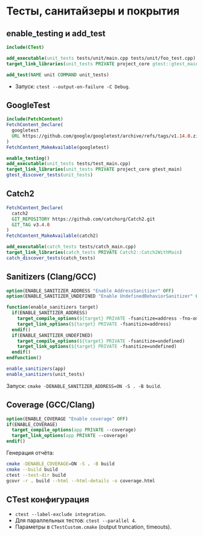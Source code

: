 # Тесты, санитайзеры и покрытия

## enable_testing и add_test

```cmake
include(CTest)

add_executable(unit_tests tests/unit/main.cpp tests/unit/foo_test.cpp)
target_link_libraries(unit_tests PRIVATE project_core gtest::gtest_main)

add_test(NAME unit COMMAND unit_tests)
```

- Запуск: `ctest --output-on-failure -C Debug`.

## GoogleTest

```cmake
include(FetchContent)
FetchContent_Declare(
  googletest
  URL https://github.com/google/googletest/archive/refs/tags/v1.14.0.zip
)
FetchContent_MakeAvailable(googletest)

enable_testing()
add_executable(unit_tests tests/test_main.cpp)
target_link_libraries(unit_tests PRIVATE project_core gtest_main)
gtest_discover_tests(unit_tests)
```

## Catch2

```cmake
FetchContent_Declare(
  catch2
  GIT_REPOSITORY https://github.com/catchorg/Catch2.git
  GIT_TAG v3.4.0
)
FetchContent_MakeAvailable(catch2)

add_executable(catch_tests tests/catch_main.cpp)
target_link_libraries(catch_tests PRIVATE Catch2::Catch2WithMain)
catch_discover_tests(catch_tests)
```

## Sanitizers (Clang/GCC)

```cmake
option(ENABLE_SANITIZER_ADDRESS "Enable AddressSanitizer" OFF)
option(ENABLE_SANITIZER_UNDEFINED "Enable UndefinedBehaviorSanitizer" OFF)

function(enable_sanitizers target)
  if(ENABLE_SANITIZER_ADDRESS)
    target_compile_options(${target} PRIVATE -fsanitize=address -fno-omit-frame-pointer)
    target_link_options(${target} PRIVATE -fsanitize=address)
  endif()
  if(ENABLE_SANITIZER_UNDEFINED)
    target_compile_options(${target} PRIVATE -fsanitize=undefined)
    target_link_options(${target} PRIVATE -fsanitize=undefined)
  endif()
endfunction()

enable_sanitizers(app)
enable_sanitizers(unit_tests)
```

Запуск: `cmake -DENABLE_SANITIZER_ADDRESS=ON -S . -B build`.

## Coverage (GCC/Clang)

```cmake
option(ENABLE_COVERAGE "Enable coverage" OFF)
if(ENABLE_COVERAGE)
  target_compile_options(app PRIVATE --coverage)
  target_link_options(app PRIVATE --coverage)
endif()
```

Генерация отчёта:

```bash
cmake -DENABLE_COVERAGE=ON -S . -B build
cmake --build build
ctest --test-dir build
gcovr -r . build --html --html-details -o coverage.html
```

## CTest конфигурация

- `ctest --label-exclude integration`.
- Для параллельных тестов: `ctest --parallel 4`.
- Параметры в `CTestCustom.cmake` (output truncation, timeouts).

